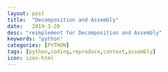 ```yaml
---
layout: post
title:  "Decomposition and Assembly"
date:   2019-3-20
desc: "reimplement for Decomposition and Assembly"
keywords: "python"
categories: [PYTHON]
tags: [python,coding,reproduce,context,assembly]
icon: icon-html
---
```


